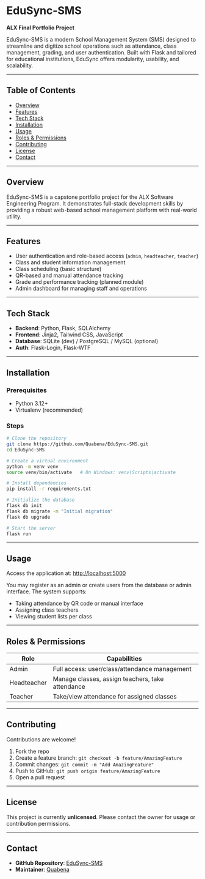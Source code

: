 # EduSync-SMS

**ALX Final Portfolio Project**

EduSync-SMS is a modern School Management System (SMS) designed to streamline and digitize school operations such as attendance, class management, grading, and user authentication. Built with Flask and tailored for educational institutions, EduSync offers modularity, usability, and scalability.

---

## Table of Contents

- [Overview](#overview)
- [Features](#features)
- [Tech Stack](#tech-stack)
- [Installation](#installation)
- [Usage](#usage)
- [Roles & Permissions](#roles--permissions)
- [Contributing](#contributing)
- [License](#license)
- [Contact](#contact)

---

## Overview

EduSync-SMS is a capstone portfolio project for the ALX Software Engineering Program. It demonstrates full-stack development skills by providing a robust web-based school management platform with real-world utility.

---

## Features

- User authentication and role-based access (`admin`, `headteacher`, `teacher`)
- Class and student information management
- Class scheduling (basic structure)
- QR-based and manual attendance tracking
- Grade and performance tracking (planned module)
- Admin dashboard for managing staff and operations

---

## Tech Stack

- **Backend**: Python, Flask, SQLAlchemy
- **Frontend**: Jinja2, Tailwind CSS, JavaScript
- **Database**: SQLite (dev) / PostgreSQL / MySQL (optional)
- **Auth**: Flask-Login, Flask-WTF

---

## Installation

### Prerequisites

- Python 3.12+
- Virtualenv (recommended)

### Steps

```bash
# Clone the repository
git clone https://github.com/Quabena/EduSync-SMS.git
cd EduSync-SMS

# Create a virtual environment
python -m venv venv
source venv/bin/activate   # On Windows: venv\Scripts\activate

# Install dependencies
pip install -r requirements.txt

# Initialize the database
flask db init
flask db migrate -m "Initial migration"
flask db upgrade

# Start the server
flask run
```

---

## Usage

Access the application at: [http://localhost:5000](http://localhost:5000)

You may register as an admin or create users from the database or admin interface. The system supports:

- Taking attendance by QR code or manual interface
- Assigning class teachers
- Viewing student lists per class

---

## Roles & Permissions

| Role        | Capabilities                                     |
| ----------- | ------------------------------------------------ |
| Admin       | Full access: user/class/attendance management    |
| Headteacher | Manage classes, assign teachers, take attendance |
| Teacher     | Take/view attendance for assigned classes        |

---

## Contributing

Contributions are welcome!

1. Fork the repo
2. Create a feature branch: `git checkout -b feature/AmazingFeature`
3. Commit changes: `git commit -m "Add AmazingFeature"`
4. Push to GitHub: `git push origin feature/AmazingFeature`
5. Open a pull request

---

## License

This project is currently **unlicensed**. Please contact the owner for usage or contribution permissions.

---

## Contact

- **GitHub Repository**: [EduSync-SMS](https://github.com/Quabena/EduSync-SMS)
- **Maintainer**: [Quabena](https://github.com/Quabena)
